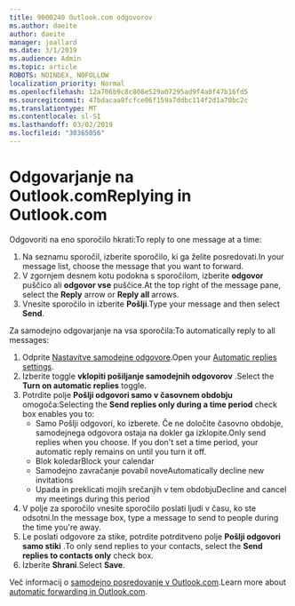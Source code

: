 ```yaml
---
title: 9000240 Outlook.com odgovorov
ms.author: daeite
author: daeite
manager: joallard
ms.date: 3/1/2019
ms.audience: Admin
ms.topic: article
ROBOTS: NOINDEX, NOFOLLOW
localization_priority: Normal
ms.openlocfilehash: 12a706b9c8c808e529a07295ad9f4a0f47b16fd5
ms.sourcegitcommit: 47bdacaa8fcfce06f159a7ddbc114f2d1a70bc2c
ms.translationtype: MT
ms.contentlocale: sl-SI
ms.lasthandoff: 03/02/2019
ms.locfileid: "30365056"
---
```

# <a name="replying-in-outlookcom"></a><span data-ttu-id="f8796-102">Odgovarjanje na Outlook.com</span><span class="sxs-lookup"><span data-stu-id="f8796-102">Replying in Outlook.com</span></span>

<span data-ttu-id="f8796-103">Odgovoriti na eno sporočilo hkrati:</span><span class="sxs-lookup"><span data-stu-id="f8796-103">To reply to one message at a time:</span></span>

1. <span data-ttu-id="f8796-104">Na seznamu sporočil, izberite sporočilo, ki ga želite posredovati.</span><span class="sxs-lookup"><span data-stu-id="f8796-104">In your message list, choose the message that you want to forward.</span></span>
2. <span data-ttu-id="f8796-105">V zgornjem desnem kotu podokna s sporočilom, izberite **odgovor** puščico ali **odgovor vse** puščice.</span><span class="sxs-lookup"><span data-stu-id="f8796-105">At the top right of the message pane, select the **Reply** arrow or **Reply all** arrows.</span></span>
3. <span data-ttu-id="f8796-106">Vnesite sporočilo in izberite **Pošlji**.</span><span class="sxs-lookup"><span data-stu-id="f8796-106">Type your message and then select **Send**.</span></span>

<span data-ttu-id="f8796-107">Za samodejno odgovarjanje na vsa sporočila:</span><span class="sxs-lookup"><span data-stu-id="f8796-107">To automatically reply to all messages:</span></span>

1. <span data-ttu-id="f8796-108">Odprite [Nastavitve samodejne odgovore](https://outlook.live.com/mail/options/mail/automaticReplies/automaticRepliesOption).</span><span class="sxs-lookup"><span data-stu-id="f8796-108">Open your [Automatic replies settings](https://outlook.live.com/mail/options/mail/automaticReplies/automaticRepliesOption).</span></span>
2. <span data-ttu-id="f8796-109">Izberite toggle **vklopiti pošiljanje samodejnih odgovorov** .</span><span class="sxs-lookup"><span data-stu-id="f8796-109">Select the **Turn on automatic replies** toggle.</span></span>
3. <span data-ttu-id="f8796-110">Potrdite polje **Pošlji odgovori samo v časovnem obdobju** omogoča:</span><span class="sxs-lookup"><span data-stu-id="f8796-110">Selecting the **Send replies only during a time period** check box enables you to:</span></span>
    - <span data-ttu-id="f8796-p101">Samo Pošlji odgovori, ko izberete. Če ne določite časovno obdobje, samodejnega odgovora ostaja na dokler ga izklopite.</span><span class="sxs-lookup"><span data-stu-id="f8796-p101">Only send replies when you choose. If you don't set a time period, your automatic reply remains on until you turn it off.</span></span>
    - <span data-ttu-id="f8796-113">Blok koledar</span><span class="sxs-lookup"><span data-stu-id="f8796-113">Block your calendar</span></span>
    - <span data-ttu-id="f8796-114">Samodejno zavračanje povabil nove</span><span class="sxs-lookup"><span data-stu-id="f8796-114">Automatically decline new invitations</span></span>
    - <span data-ttu-id="f8796-115">Upada in preklicati mojih srečanjih v tem obdobju</span><span class="sxs-lookup"><span data-stu-id="f8796-115">Decline and cancel my meetings during this period</span></span>
4. <span data-ttu-id="f8796-116">V polje za sporočilo vnesite sporočilo poslati ljudi v času, ko ste odsotni.</span><span class="sxs-lookup"><span data-stu-id="f8796-116">In the message box, type a message to send to people during the time you're away.</span></span>
5. <span data-ttu-id="f8796-117">Le poslati odgovore za stike, potrdite potrditveno polje **Pošlji odgovori samo stiki** .</span><span class="sxs-lookup"><span data-stu-id="f8796-117">To only send replies to your contacts, select the **Send replies to contacts only** check box.</span></span>
6. <span data-ttu-id="f8796-118">Izberite **Shrani**.</span><span class="sxs-lookup"><span data-stu-id="f8796-118">Select **Save**.</span></span>

<span data-ttu-id="f8796-119">Več informacij o [samodejno posredovanje v Outlook.com](https://support.office.com/article/14614626-9855-48dc-a986-dec81d07b1a0).</span><span class="sxs-lookup"><span data-stu-id="f8796-119">Learn more about [automatic forwarding in Outlook.com](https://support.office.com/article/14614626-9855-48dc-a986-dec81d07b1a0).</span></span>